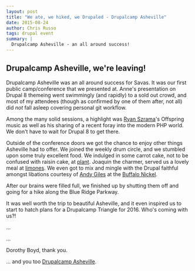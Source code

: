 ```yaml
---
layout: post
title: "We ate, we hiked, we Drupaled - Drupalcamp Asheville"
date: 2015-08-24
author: Chris Russo
tags: drupal event
summary: |
  Drupalcamp Asheville - an all around success!
---
```


## Drupalcamp Asheville, we're leaving!
Drupalcamp Asheville was an all around success for Savas. It was our first
public camp/conference that we presented at. Anne's presentation on Drupal 8
themeing went swimmingly (and rapidly) to a sold out crowd, and most of my
attendees (though as confirmed by one of them after, not all) did _not_
fall asleep covering personal git workflow.

Among the many solid sessions, a highlight was [Ryan Szrama](https://twitter.com/ryanszrama)'s
Offspring music as well as his sharing of a recent foray into the modern PHP
world. We don't have to wait for Drupal 8 to get there.

Outside of the conference doors we got the chance to enjoy other things Asheville
had to offer. We joined the weekly drum circle, and we stumbled upon some
truly excellent food. We indulged in some carrot cake, not to be confused with
raisin cake, at  [plant](http://plantisfood.com/). Joaquin the charmer, served
us a lovely meal at [limones](http://www.limonesrestaurant.com/). We even got to
mix and mingle with the Drupal faithful amongst libations courtesy of
[Andy Giles](https://twitter.com/andyg5000) at the
[Buffalo Nickel](http://www.buffalonickelavl.com/).

After our brains were filled full, we finished up by shutting them off
and going for a hike along the Blue Ridge Parkway.

It was well worth the trip to beautiful Asheville, and it even inspired us to
start to hatch plans for a Drupalcamp Triangle for 2016. Who's coming with us?!

...

...

Dorothy Boyd, thank you.

... and you too [Drupalcamp Asheville](http://drupalasheville.com/).
